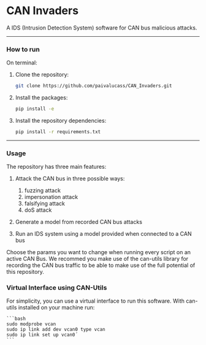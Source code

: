 # CAN Invaders

A IDS (Intrusion Detection System) software for CAN bus malicious attacks.

---
### How to run

On terminal:

1. Clone the repository:
    ```bash
    git clone https://github.com/paivalucass/CAN_Invaders.git
    ```

2. Install the packages:
    ```bash
    pip install -e
    ```

3. Install the repository dependencies:
    ```bash
    pip install -r requirements.txt
    ```

---

### Usage

The repository has three main features:

1. Attack the CAN bus in three possible ways:
   1. fuzzing attack
   2. impersonation attack
   3. falsifying attack
   4. doS attack

2. Generate a model from recorded CAN bus attacks

3. Run an IDS system using a model provided when connected to a CAN bus

Choose the params you want to change when running every script on an active CAN Bus. 
We recommed you make use of the can-utils library for recording the CAN bus traffic to be able to make use of the full potential of this repository.

### Virtual Interface using CAN-Utils

For simplicity, you can use a virtual interface to run this software. With can-utils installed on your machine run:

    ```bash
    sudo modprobe vcan
    sudo ip link add dev vcan0 type vcan
    sudo ip link set up vcan0´
    ```